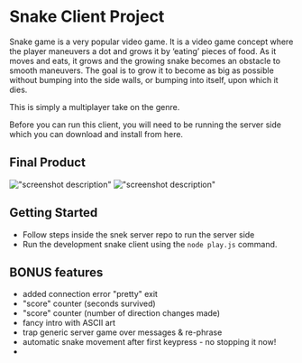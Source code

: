 # Snake Client Project

Snake game is a very popular video game. It is a video game concept where the player maneuvers a dot and grows it by ‘eating’ pieces of food. As it moves and eats, it grows and the growing snake becomes an obstacle to smooth maneuvers. The goal is to grow it to become as big as possible without bumping into the side walls, or bumping into itself, upon which it dies.

This is simply a multiplayer take on the genre.

Before you can run this client, you will need to be running the server side which you can download and install from here. 

## Final Product

!["screenshot description"](#)
!["screenshot description"](#)


## Getting Started

- Follow steps inside the snek server repo to run the server side
- Run the development snake client using the `node play.js` command.


## BONUS features
- added connection error "pretty" exit
- "score" counter (seconds survived)
- "score" counter (number of direction changes made)
- fancy intro with ASCII art
- trap generic server game over messages & re-phrase
- automatic snake movement after first keypress - no stopping it now!
- 